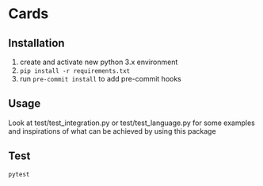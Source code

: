 # Cards

## Installation
1. create and activate new python 3.x environment
2. `pip install -r requirements.txt`
3. run `pre-commit install` to add pre-commit hooks

## Usage
Look at test/test_integration.py or test/test_language.py for some examples and inspirations of what can be
achieved by using this package

## Test

`pytest`
